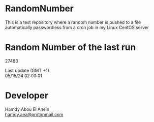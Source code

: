 # RandomNumber    
This is a test repository where a random number is pushed to a file automatically passwordless from a cron job in my Linux CentOS server    
# Random Number of the last run   
27483
      
Last update (GMT +1)    
05/15/24 02:00:01
# Developer    
Hamdy Abou El Anein   
hamdy.aea@protonmail.com
